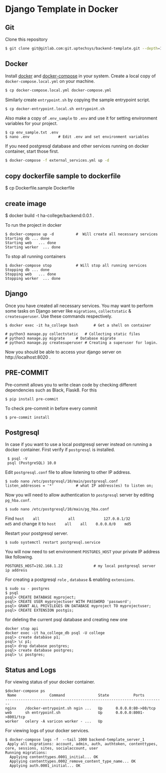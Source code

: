 # Django Template in Docker


## Git

Clone this repository
```sh
$ git clone git@gitlab.com:git.uptechsys/backend-template.git --depth=1
```
## Docker
Install [docker](https://docs.docker.com/engine/install/) and [docker-compose](https://docs.docker.com/compose/install/) in your system.
Create a local copy of `docker-compose.local.yml` on your machine.

```sh
$ cp docker-compose.local.yml docker-compose.yml
```
Similarly create `entrypoint.sh` by copying the sample entrypoint script.

```sh
$ cp docker-entrypoint.local.sh entrypoint.sh
```
Also make a copy of `.env_sample` to `.env` and use it for setting environment variables for your project.

    $ cp env_sample.txt .env
    $ nano .env				# Edit .env and set environment variables

 If you need postgresql database and other services running on docker container, start those first.
```sh
$ docker-compose -f external_services.yml up -d
```
## copy dockerfile sample to dockerfile
$ cp Dockerfile.sample Dockerfile

## create image
$ docker build -t ha-college/backend:0.0.1 .

To run the project in docker

    $ docker-compose up -d			#  Will create all necessary services
    Starting db ... done
    Starting web   ... done
    Starting worker  ... done

To stop all running containers

    $ docker-compose stop			# Will stop all running services
    Stopping db ... done
    Stopping web   ... done
    Stopping worker  ... done

## Django
Once you have created all necessary services. You may want to perform some tasks on Django server like `migrations`, `collectstatic` & `createsuperuser`.
Use these commands respectively.

    $ docker exec -it ha_college bash		# Get a shell on container

    # python3 manage.py collectstatic 	# Collecting static files
    # python3 manage.py migrate		# Database migrate
    # python3 manage.py createsuperuser	# Creating a superuser for login.

Now you should be able to access your django server on http://localhost:8020 .

## PRE-COMMIT

Pre-commit allows you to write clean code by checking different dependencies such as Black, Flask8.
For this

    $ pip install pre-commit

To check pre-commit in before every commit

    $ pre-commit install

## Postgresql
In case if you want to use a local postgresql server instead on running a docker container.
First verify if `postgresql` is installed.

     $ psql -V
     psql (PostgreSQL) 10.0
Edit `postgresql.conf` file to allow listening to other IP address.

    $ sudo nano /etc/postgresql/10/main/postgresql.conf
    listen_addresses = '*'          # what IP address(es) to listen on;
Now you will need to allow authentication to `postgresql` server by editing `pg_hba.conf`.

    $ sudo nano /etc/postgresql/10/main/pg_hba.conf

Find `host    all             all             127.0.0.1/32            md5`  and change it to `host    all    all    0.0.0.0/0    md5`

Restart your postgresql server.

    $ sudo systemctl restart postgresql.service
You will now need to set environment `POSTGRES_HOST`  your private IP address like following.

    POSTGRES_HOST=192.168.1.22 				# my local postgresql server ip address

For creating a postgresql `role` , `database` & enabling `extensions`.

    $ sudo su - postgres
    $ psql
    psql> CREATE DATABASE myproject;
    psql> CREATE USER myprojectuser WITH PASSWORD 'password';
    psql> GRANT ALL PRIVILEGES ON DATABASE myproject TO myprojectuser;
    psql> CREATE EXTENSION postgis;

for deleting the current psql database and creating new one

    docker stop api
    docker exec -it ha_college_db psql -U college
    psql> create database p1;
    psql> \c p1;
    psql> drop database postgres;
    psql> create database postgres;
    psql> \c postgres;
 ## Status and Logs
 For viewing status of your docker container.

    $docker-compose ps
     Name               Command               State           Ports
    ------------------------------------------------------------------------
    nginx    /docker-entrypoint.sh ngin ...   Up      0.0.0.0:80->80/tcp
    web      sh entrypoint.sh                 Up      0.0.0.0:8001->8001/tcp
    worker   celery -A varicon worker - ...   Up

For viewing logs of your docker services.

    $ docker-compose logs -f  --tail 1000 backend-template_server_1
     Apply all migrations: account, admin, auth, authtoken, contenttypes, core, sessions, sites, socialaccount, user
    Running migrations:
      Applying contenttypes.0001_initial... OK
      Applying contenttypes.0002_remove_content_type_name... OK
      Applying auth.0001_initial... OK
